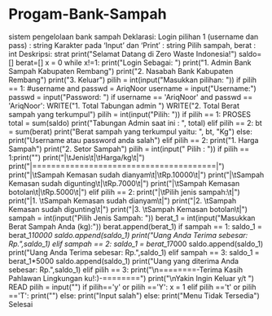 # Progam-Bank-Sampah
sistem pengelolaan bank sampah
Deklarasi:
Login pilihan 1 (username dan pass) : string
Karakter pada ‘Input’ dan ‘Print’ : string
Pilih sampah, berat : int
Deskripsi:
strat
print("Selamat Datang di Zero Waste Indonesia!")
saldo=[]
berat=[]
x = 0
while x!=1:
print("Login Sebagai: ")
print("1. Admin Bank Sampah Kabupaten Rembang")
print("2. Nasabah Bank Kabupaten Rembang")
print("3. Keluar")
pilih = int(input("Masukkan pilihan: "))
if pilih == 1:
#username and passwd = AriqNoor
username = input("Username:")
passwd = input("Password: ")
if username == 'AriqNoor' and passwd == 'AriqNoor':
WRITE("1. Total Tabungan admin ")
WRITE("2. Total Berat sampah yang terkumpul")
pilih = int(input("Pilih: "))
if pilih == 1:
PROSES total = sum(saldo)
print("Tabungan Admin saat ini : ", total)
elif pilih == 2:
bt = sum(berat)
print("Berat sampah yang terkumpul yaitu: ", bt, "Kg")
else:
print("Username atau password anda salah")
elif pilih == 2:
print("1. Harga Sampah")
print("2. Setor Sampah")
pilih = int(input(" Pilih : "))
if pilih == 1:print("")
print("|\tJenis\t|\tHarga/kg\t|")
print("|=======================================|")
print("|\tSampah Kemasan sudah dianyam\t|\tRp.10000\t|")
print("|\tSampah Kemasan sudah digunting\t|\tRp.7000\t|")
print("|\tSampah Kemasan botolan\t|\tRp.5000\t|")
elif pilih == 2:
print("|\tPilih jenis sampah:\t|")
print("|1. \tSampah Kemasan sudah dianyam\t|")
print("|2. \tSampah Kemasan sudah digunting\t|")
print("|3. \tSampah Kemasan botolan\t|")
sampah = int(input("Pilih Jenis Sampah: "))
berat_1 = int(input("Masukkan Berat Sampah Anda (kg):"))
berat.append(berat_1)
if sampah == 1:
saldo_1 = berat_1*10000
saldo.append(saldo_1)
print("Uang Anda Terima sebesar: Rp.",saldo_1)
elif sampah == 2:
saldo_1 = berat_1*7000
saldo.append(saldo_1)
print("Uang Anda Terima sebesar: Rp.",saldo_1)
elif sampah == 3:
saldo_1 = berat_1*5000
saldo.append(saldo_1)
print("Uang yang diterima Anda sebesar: Rp.",saldo_1)
elif pilih == 3:
print("\n========-Terima Kasih Pahlawan Lingkungan
ku!:)-========")
print("\nYakin Ingin Keluar y/t ")
READ pilih = input("")
if pilih=='y' or pilih =='Y':
x = 1
elif pilih =='t' or pilih =='T':
print("")
else:
print("Input salah")
else:
print("Menu Tidak Tersedia")
Selesai


